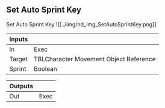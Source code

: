 ## Set Auto Sprint Key
Set Auto Sprint Key
![[../img/nd_img_SetAutoSprintKey.png]]

|Inputs||
|--|--|
| In | Exec |
| Target | TBLCharacter Movement Object Reference |
| Sprint | Boolean |

|Outputs||
|--|--|
| Out | Exec |
